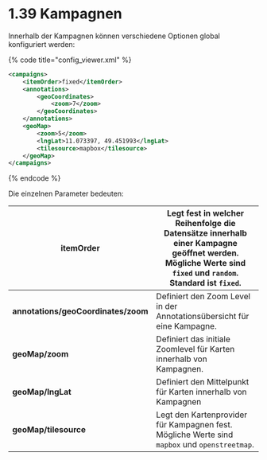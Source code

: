 # 1.39 Kampagnen

Innerhalb der Kampagnen können verschiedene Optionen global konfiguriert werden:

{% code title="config_viewer.xml" %}
```xml
<campaigns>
    <itemOrder>fixed</itemOrder>
    <annotations>
        <geoCoordinates>
            <zoom>7</zoom>
        </geoCoordinates>
    </annotations>
    <geoMap>
        <zoom>5</zoom>
        <lngLat>11.073397, 49.451993</lngLat>
        <tilesource>mapbox</tilesource>
    </geoMap>
</campaigns>
```
{% endcode %}

Die einzelnen Parameter bedeuten:

| **itemOrder**                       | Legt fest in welcher Reihenfolge die Datensätze innerhalb einer Kampagne geöffnet werden. Mögliche Werte sind `fixed` und `random`. Standard ist `fixed`. |
| ----------------------------------- | --------------------------------------------------------------------------------------------------------------------------------------------------------- |
| **annotations/geoCoordinates/zoom** | Definiert den Zoom Level in der Annotationsübersicht für eine Kampagne.                                                                                   |
| **geoMap/zoom**                     | Definiert das initiale Zoomlevel für Karten innerhalb von Kampagnen.                                                                                      |
| **geoMap/lngLat**                   | Definiert den Mittelpunkt für Karten innerhalb von Kampagnen                                                                                              |
| **geoMap/tilesource**               | Legt den Kartenprovider für Kampagnen fest. Mögliche Werte sind `mapbox` und `openstreetmap`.                                                             |

